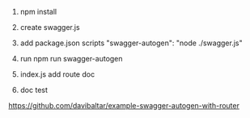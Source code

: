 1. npm install

2. create swagger.js

3. add package.json scripts "swagger-autogen": "node ./swagger.js"

4. run npm run swagger-autogen

5. index.js add route doc

6. doc test

https://github.com/davibaltar/example-swagger-autogen-with-router